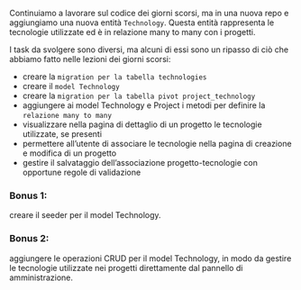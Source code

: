 Continuiamo a lavorare sul codice dei giorni scorsi, ma in una nuova repo e aggiungiamo una nuova entità `Technology`. 
Questa entità rappresenta le tecnologie utilizzate ed è in relazione many to many con i progetti.

I task da svolgere sono diversi, ma alcuni di essi sono un ripasso di ciò che abbiamo fatto nelle lezioni dei giorni scorsi:
- creare la `migration per la tabella technologies`
- creare il `model Technology`
- creare la `migration per la tabella pivot project_technology`
- aggiungere ai model Technology e Project i metodi per definire la `relazione many to many`
- visualizzare nella pagina di dettaglio di un progetto le tecnologie utilizzate, se presenti
- permettere all’utente di associare le tecnologie nella pagina di creazione e modifica di un progetto
- gestire il salvataggio dell’associazione progetto-tecnologie con opportune regole di validazione

### Bonus 1:
creare il seeder per il model Technology.

### Bonus 2:
aggiungere le operazioni CRUD per il model Technology, in modo da gestire le tecnologie utilizzate nei progetti direttamente dal pannello di amministrazione.